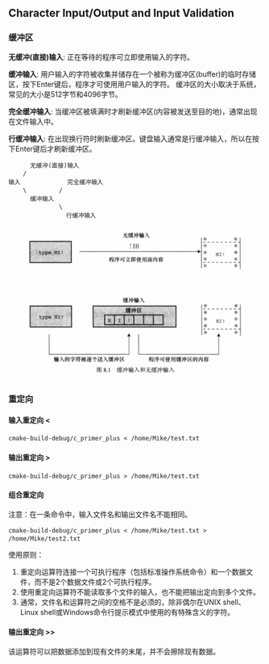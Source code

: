 ## Character Input/Output and Input Validation

### 缓冲区
**无缓冲(直接)输入**: 正在等待的程序可立即使用输入的字符。

**缓冲输入**: 用户输入的字符被收集并储存在一个被称为缓冲区(buffer)的临时存储区，按下Enter键后，程序才可使用用户输入的字符。
缓冲区的大小取决于系统，常见的大小是512字节和4096字节。

**完全缓冲输入**: 当缓冲区被填满时才刷新缓冲区(内容被发送至目的地)，通常出现在文件输入中。

**行缓冲输入**: 在出现换行符时刷新缓冲区。键盘输入通常是行缓冲输入，所以在按下Enter键后才刷新缓冲区。
```text
      无缓冲(直接)输入
    /
输入             完全缓冲输入
    \         /
      缓冲输入 
              \
                行缓冲输入
```
![buffer_io](../assets/buffer_io.png)

### 重定向
#### 输入重定向 <
```shell
cmake-build-debug/c_primer_plus < /home/Mike/test.txt
```

#### 输出重定向 >
```shell
cmake-build-debug/c_primer_plus > /home/Mike/test.txt
```

#### 组合重定向
注意：在一条命令中，输入文件名和输出文件名不能相同。
```shell
cmake-build-debug/c_primer_plus < /home/Mike/test.txt > /home/Mike/test2.txt
```
使用原则：
1. 重定向运算符连接一个可执行程序（包括标准操作系统命令）和一个数据文件，而不是2个数据文件或2个可执行程序。
2. 使用重定向运算符不能读取多个文件的输入，也不能把输出定向到多个文件。
3. 通常，文件名和运算符之间的空格不是必须的，除非偶尔在UNIX shell、Linux shell或Windows命令行提示模式中使用的有特殊含义的字符。

#### 输出重定向 >>
该运算符可以把数据添加到现有文件的末尾，并不会擦除现有数据。